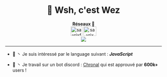 <h1 align="center"> 🤙 Wsh, c'est Wez</h1>


<p align="center">
  <b> Réseaux 🎐</b><br>
<a href="https://twitter.com/wezqlf"><img src="https://i.imgur.com/CuIpv32.png" alt="sayrixfx" width="37" height="30" /></a> 
<a href="https://www.youtube.com/channel/UCI9ELTuau0YlBPP5miLKsXw"><img src="https://i.imgur.com/JVFQEu8.png" alt="sayrix" width="41"  height="30" /></a> 


  <br>
    <a href="https://github.com/Wezah">
      <img src="https://lanyard-profile-readme.vercel.app/api/281492584176549891"> </a>

---
- 🎯 丶 Je suis intéressé par le language suivant : _**JavaScript**_

- 🔧 丶 Je travail sur un bot discord : [Chronal](https://discord.gg/fK3raMZgak) qui est approuvé par **600k+** users !
